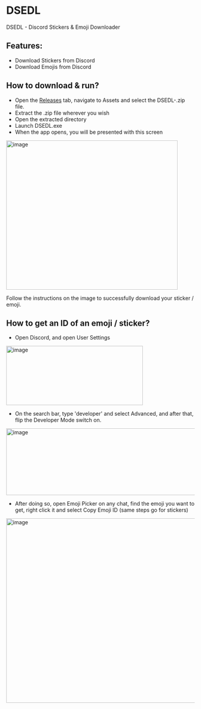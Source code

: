 # DSEDL
DSEDL - Discord Stickers &amp; Emoji Downloader

## Features:
- Download Stickers from Discord
- Download Emojis from Discord

## How to download & run?
- Open the [Releases](https://github.com/Noctade/DSEDL/releases) tab, navigate to Assets and select the DSEDL-<VERSION>.zip file.
- Extract the .zip file wherever you wish
- Open the extracted directory
- Launch DSEDL.exe
- When the app opens, you will be presented with this screen
  
<img width="458" height="398" alt="image" src="https://github.com/user-attachments/assets/ed388dd4-37b4-4cda-b6dd-21c7cba547f6" />

Follow the instructions on the image to successfully download your sticker / emoji.

## How to get an ID of an emoji / sticker?
- Open Discord, and open User Settings
  
<img width="365" height="158" alt="image" src="https://github.com/user-attachments/assets/d2f13e34-5914-4f27-8bab-6a0c05df26f6" />

- On the search bar, type 'developer' and select Advanced, and after that, flip the Developer Mode switch on.
  
<img width="996" height="178" alt="image" src="https://github.com/user-attachments/assets/287437f3-5059-4ce1-8837-2b6d6ff5e159" />

- After doing so, open Emoji Picker on any chat, find the emoji you want to get, right click it and select Copy Emoji ID (same steps go for stickers)
  
<img width="506" height="492" alt="image" src="https://github.com/user-attachments/assets/53e2cab9-6e4a-4bde-9e2b-9c301e55b5a5" />
